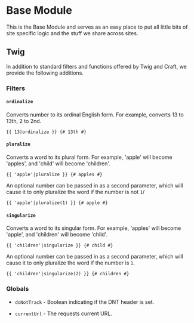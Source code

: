 # Base Module

This is the Base Module and serves as an easy place to put all little bits of site specific logic and the stuff we share across sites.

## Twig

In addition to standard filters and functions offered by Twig and Craft, we provide the following additions.

### Filters

#### `ordinalize`

Converts number to its ordinal English form. For example, converts 13 to 13th, 2 to 2nd.

```twig
{{ 13|ordinalize }} {# 13th #}
```

#### `pluralize`

Converts a word to its plural form. For example, 'apple' will become 'apples', and 'child' will become 'children'.

```twig
{{ 'apple'|pluralize }} {# apples #}
```

An optional number can be passed in as a second parameter, which will cause it to only pluralize the word if the number is not `1`/

```twig
{{ 'apple'|pluralize(1) }} {# apple #}
```

#### `singularize`

Converts a word to its singular form. For example, 'apples' will become 'apple', and 'children' will become 'child'.

```twig
{{ 'children'|singularize }} {# child #}
```

An optional number can be passed in as a second parameter, which will cause it to only pluralize the word if the number is `1`.

```twig
{{ 'children'|singularize(2) }} {# children #}
```

### Globals

- `doNotTrack` - Boolean indicating if the DNT header is set.

- `currentUrl` - The requests current URL.